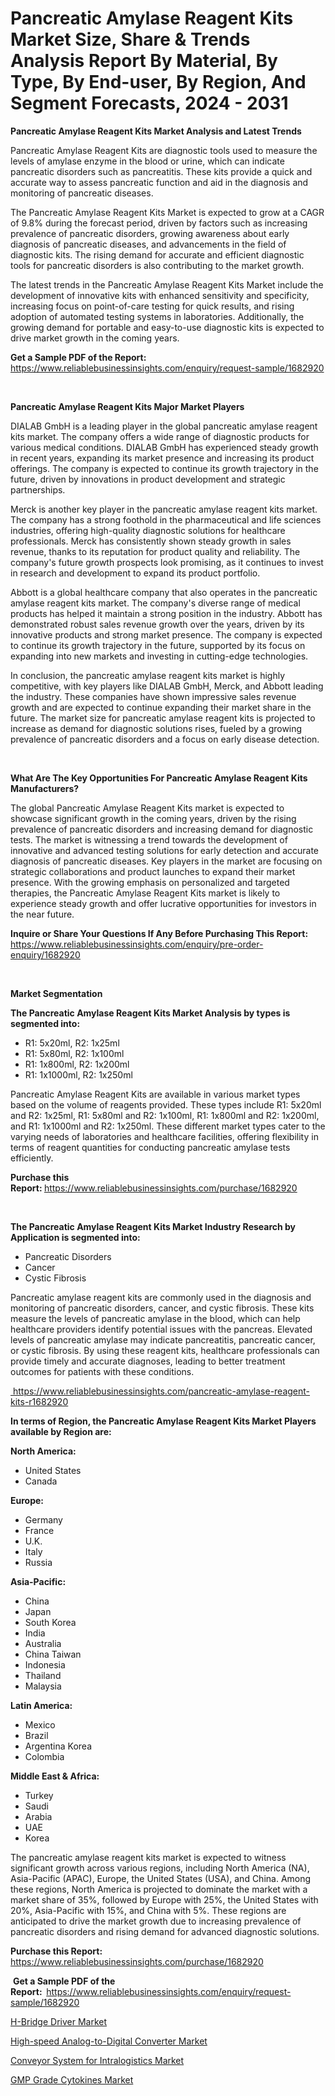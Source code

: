 <p><h1>Pancreatic Amylase Reagent Kits Market Size, Share & Trends Analysis Report By Material, By Type, By End-user, By Region, And Segment Forecasts, 2024 - 2031</h1></p><p><strong>Pancreatic Amylase Reagent Kits Market Analysis and Latest Trends</strong></p>
<p><p>Pancreatic Amylase Reagent Kits are diagnostic tools used to measure the levels of amylase enzyme in the blood or urine, which can indicate pancreatic disorders such as pancreatitis. These kits provide a quick and accurate way to assess pancreatic function and aid in the diagnosis and monitoring of pancreatic diseases.</p><p>The Pancreatic Amylase Reagent Kits Market is expected to grow at a CAGR of 9.8% during the forecast period, driven by factors such as increasing prevalence of pancreatic disorders, growing awareness about early diagnosis of pancreatic diseases, and advancements in the field of diagnostic kits. The rising demand for accurate and efficient diagnostic tools for pancreatic disorders is also contributing to the market growth.</p><p>The latest trends in the Pancreatic Amylase Reagent Kits Market include the development of innovative kits with enhanced sensitivity and specificity, increasing focus on point-of-care testing for quick results, and rising adoption of automated testing systems in laboratories. Additionally, the growing demand for portable and easy-to-use diagnostic kits is expected to drive market growth in the coming years.</p></p>
<p><strong>Get a Sample PDF of the Report:&nbsp;</strong> <a href="https://www.reliablebusinessinsights.com/enquiry/request-sample/1682920">https://www.reliablebusinessinsights.com/enquiry/request-sample/1682920</a></p>
<p>&nbsp;</p>
<p><strong>Pancreatic Amylase Reagent Kits Major Market Players</strong></p>
<p><p>DIALAB GmbH is a leading player in the global pancreatic amylase reagent kits market. The company offers a wide range of diagnostic products for various medical conditions. DIALAB GmbH has experienced steady growth in recent years, expanding its market presence and increasing its product offerings. The company is expected to continue its growth trajectory in the future, driven by innovations in product development and strategic partnerships.</p><p>Merck is another key player in the pancreatic amylase reagent kits market. The company has a strong foothold in the pharmaceutical and life sciences industries, offering high-quality diagnostic solutions for healthcare professionals. Merck has consistently shown steady growth in sales revenue, thanks to its reputation for product quality and reliability. The company's future growth prospects look promising, as it continues to invest in research and development to expand its product portfolio.</p><p>Abbott is a global healthcare company that also operates in the pancreatic amylase reagent kits market. The company's diverse range of medical products has helped it maintain a strong position in the industry. Abbott has demonstrated robust sales revenue growth over the years, driven by its innovative products and strong market presence. The company is expected to continue its growth trajectory in the future, supported by its focus on expanding into new markets and investing in cutting-edge technologies.</p><p>In conclusion, the pancreatic amylase reagent kits market is highly competitive, with key players like DIALAB GmbH, Merck, and Abbott leading the industry. These companies have shown impressive sales revenue growth and are expected to continue expanding their market share in the future. The market size for pancreatic amylase reagent kits is projected to increase as demand for diagnostic solutions rises, fueled by a growing prevalence of pancreatic disorders and a focus on early disease detection.</p></p>
<p>&nbsp;</p>
<p><strong>What Are The Key Opportunities For Pancreatic Amylase Reagent Kits Manufacturers?</strong></p>
<p><p>The global Pancreatic Amylase Reagent Kits market is expected to showcase significant growth in the coming years, driven by the rising prevalence of pancreatic disorders and increasing demand for diagnostic tests. The market is witnessing a trend towards the development of innovative and advanced testing solutions for early detection and accurate diagnosis of pancreatic diseases. Key players in the market are focusing on strategic collaborations and product launches to expand their market presence. With the growing emphasis on personalized and targeted therapies, the Pancreatic Amylase Reagent Kits market is likely to experience steady growth and offer lucrative opportunities for investors in the near future.</p></p>
<p><strong>Inquire or Share Your Questions If Any Before Purchasing This Report:</strong> <a href="https://www.reliablebusinessinsights.com/enquiry/pre-order-enquiry/1682920">https://www.reliablebusinessinsights.com/enquiry/pre-order-enquiry/1682920</a></p>
<p>&nbsp;</p>
<p><strong>Market Segmentation</strong></p>
<p><strong>The Pancreatic Amylase Reagent Kits Market Analysis by types is segmented into:</strong></p>
<p><ul><li>R1: 5x20ml, R2: 1x25ml</li><li>R1: 5x80ml, R2: 1x100ml</li><li>R1: 1x800ml, R2: 1x200ml</li><li>R1: 1x1000ml, R2: 1x250ml</li></ul></p>
<p><p>Pancreatic Amylase Reagent Kits are available in various market types based on the volume of reagents provided. These types include R1: 5x20ml and R2: 1x25ml, R1: 5x80ml and R2: 1x100ml, R1: 1x800ml and R2: 1x200ml, and R1: 1x1000ml and R2: 1x250ml. These different market types cater to the varying needs of laboratories and healthcare facilities, offering flexibility in terms of reagent quantities for conducting pancreatic amylase tests efficiently.</p></p>
<p><strong>Purchase this Report:&nbsp;</strong><a href="https://www.reliablebusinessinsights.com/purchase/1682920">https://www.reliablebusinessinsights.com/purchase/1682920</a></p>
<p>&nbsp;</p>
<p><strong>The Pancreatic Amylase Reagent Kits Market Industry Research by Application is segmented into:</strong></p>
<p><ul><li>Pancreatic Disorders</li><li>Cancer</li><li>Cystic Fibrosis</li></ul></p>
<p><p>Pancreatic amylase reagent kits are commonly used in the diagnosis and monitoring of pancreatic disorders, cancer, and cystic fibrosis. These kits measure the levels of pancreatic amylase in the blood, which can help healthcare providers identify potential issues with the pancreas. Elevated levels of pancreatic amylase may indicate pancreatitis, pancreatic cancer, or cystic fibrosis. By using these reagent kits, healthcare professionals can provide timely and accurate diagnoses, leading to better treatment outcomes for patients with these conditions.</p></p>
<p><a href="https://www.reliablebusinessinsights.com/pancreatic-amylase-reagent-kits-r1682920">&nbsp;https://www.reliablebusinessinsights.com/pancreatic-amylase-reagent-kits-r1682920</a></p>
<p><strong>In terms of Region, the Pancreatic Amylase Reagent Kits Market Players available by Region are:</strong></p>
<p>
    <p> <strong> North America: </strong>
        <ul>
            <li>United States</li>
            <li>Canada</li>
        </ul>
        </p> 
    <p> <strong> Europe: </strong>
        <ul>
            <li>Germany</li>
            <li>France</li>
            <li>U.K.</li>
            <li>Italy</li>
            <li>Russia</li>
        </ul>
        </p> 
    <p> <strong> Asia-Pacific: </strong>
        <ul>
            <li>China</li>
            <li>Japan</li>
            <li>South Korea</li>
            <li>India</li>
            <li>Australia</li>
            <li>China Taiwan</li>
            <li>Indonesia</li>
            <li>Thailand</li>
            <li>Malaysia</li>
        </ul>
        </p> 
    <p> <strong> Latin America: </strong>
        <ul>
            <li>Mexico</li>
            <li>Brazil</li>
            <li>Argentina Korea</li>
            <li>Colombia</li>
        </ul>
        </p> 
    <p> <strong> Middle East & Africa: </strong>
        <ul>
            <li>Turkey</li>
            <li>Saudi</li>
            <li>Arabia</li>
            <li>UAE</li>
            <li>Korea</li>
        </ul>
    </p>
    </p>
<p><p>The pancreatic amylase reagent kits market is expected to witness significant growth across various regions, including North America (NA), Asia-Pacific (APAC), Europe, the United States (USA), and China. Among these regions, North America is projected to dominate the market with a market share of 35%, followed by Europe with 25%, the United States with 20%, Asia-Pacific with 15%, and China with 5%. These regions are anticipated to drive the market growth due to increasing prevalence of pancreatic disorders and rising demand for advanced diagnostic solutions.</p></p>
<p><strong>Purchase this Report: </strong><a href="https://www.reliablebusinessinsights.com/purchase/1682920">https://www.reliablebusinessinsights.com/purchase/1682920</a></p>
<p>&nbsp;<strong>Get a Sample PDF of the Report:&nbsp;&nbsp;</strong><a href="https://www.reliablebusinessinsights.com/enquiry/request-sample/1682920">https://www.reliablebusinessinsights.com/enquiry/request-sample/1682920</a></p>
<p><strong></strong></p>
<p><p><a href="https://github.com/alexxisgm/Market-Research-Report-List-1/blob/main/h-bridge-driver-market.md">H-Bridge Driver Market</a></p><p><a href="https://github.com/HenrietteMills1/Market-Research-Report-List-2/blob/main/high-speed-analog-to-digital-converter-market.md">High-speed Analog-to-Digital Converter Market</a></p><p><a href="https://issuu.com/reportprime-2/docs/conveyor-system-for-intralogistics-market-size-203">Conveyor System for Intralogistics Market</a></p><p><a href="https://issuu.com/reportprime-2/docs/gmp-grade-cytokines-market-size-2030.pptx">GMP Grade Cytokines Market</a></p></p>